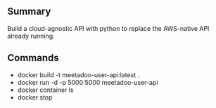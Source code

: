 ## Summary

Build a cloud-agnostic API with python to replace the AWS-native API already running.

## Commands

- docker build -t meetadoo-user-api:latest .
- docker run -d -p 5000:5000 meetadoo-user-api
- docker container ls
- docker stop <container id>
